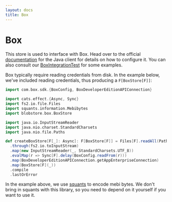 ```yaml
---
layout: docs
title: Box
---
```


# Box

This store is used to interface with Box. Head over to the official [documentation](https://github.com/box/box-java-sdk) for the Java client for details on how to configure it. You can also consult our [BoxIntegrationTest](https://github.com/fs2-blobstore/fs2-blobstore/blob/master/box/src/test/scala/blobstore/box/BoxStoreIntegrationTest.scala) for some examples.

Box typically require reading credentials from disk. In the example below, we've included reading credentials, thus producing a `F[BoxStore[F]]`:

```scala mdoc:compile-only
import com.box.sdk.{BoxConfig, BoxDeveloperEditionAPIConnection}

import cats.effect.{Async, Sync}
import fs2.io.file.Files
import squants.information.Mebibytes
import blobstore.box.BoxStore

import java.io.InputStreamReader
import java.nio.charset.StandardCharsets
import java.nio.file.Paths

def createBoxStore[F[_]: Async]: F[BoxStore[F]] = Files[F].readAll(Paths.get("/foo.txt"), Mebibytes(2).toBytes.toInt)
  .through(fs2.io.toInputStream)
  .map(new InputStreamReader(_, StandardCharsets.UTF_8))
  .evalMap(r => Sync[F].delay(BoxConfig.readFrom(r)))
  .map(BoxDeveloperEditionAPIConnection.getAppEnterpriseConnection)
  .map(BoxStore[F](_))
  .compile
  .lastOrError
```

In the example above, we use [squants](https://github.com/typelevel/squants) to encode mebi bytes. We don't bring in squants with this library, so you need to depend on it yourself if you want to use it. 